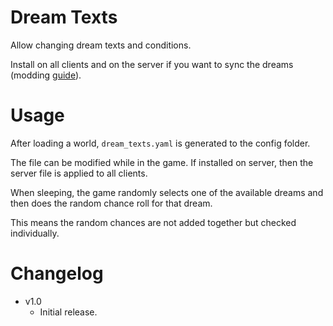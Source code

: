 # Dream Texts

Allow changing dream texts and conditions.

Install on all clients and on the server if you want to sync the dreams (modding [guide](https://youtu.be/L9ljm2eKLrk)).

# Usage

After loading a world, `dream_texts.yaml` is generated to the config folder.

The file can be modified while in the game. If installed on server, then the server file is applied to all clients.

When sleeping, the game randomly selects one of the available dreams and then does the random chance roll for that dream.

This means the random chances are not added together but checked individually.

# Changelog

- v1.0
	- Initial release.
